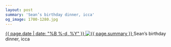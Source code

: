 ```yaml
---
layout: post
summary: 'Sean’s birthday dinner, icca'
og_image: 1700-1280.jpg
---
```


<p>
 <time>
  <a href="/1700">
   {{ page.date | date: "%B %-d, %Y" }}
  </a>
 </time>
 <a href="/1700">
  <img alt="{{ page.summary }}" sizes="(min-width: 700px) 50vw, calc(100vw - 2rem)" src="{{ site.assets_url }}/1700-640.jpg" srcset="{{ site.assets_url }}/1700-320.jpg 320w, {{ site.assets_url }}/1700-640.jpg 640w, {{ site.assets_url }}/1700-960.jpg 960w, {{ site.assets_url }}/1700-1280.jpg 1280w"/>
 </a>
 <span>
  Sean’s birthday dinner, icca
 </span>
</p>
